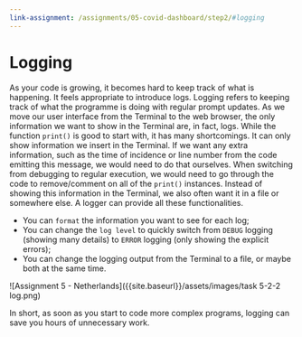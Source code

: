 ```yaml
---
link-assignment: /assignments/05-covid-dashboard/step2/#logging
---
```


# Logging

As your code is growing, it becomes hard to keep track of what is happening. It feels appropriate to introduce logs. Logging refers to keeping track of what the programme is doing with regular prompt updates. As we move our user interface from the Terminal to the web browser, the only information we want to show in the Terminal are, in fact, logs. While the function `print()` is good to start with, it has many shortcomings. It can only show information we insert in the Terminal. If we want any extra information, such as the time of incidence or line number from the code emitting this message, we would need to do that ourselves. When switching from debugging to regular execution, we would need to go through the code to remove/comment on all of the `print()` instances. Instead of showing this information in the Terminal, we also often want it in a file or somewhere else. A logger can provide all these functionalities.

- You can `format` the information you want to see for each log;
- You can change the `log level` to quickly switch from `DEBUG` logging (showing many details) to `ERROR` logging (only showing the explicit errors);
- You can change the logging output from the Terminal to a file, or maybe both at the same time.

![Assignment 5 - Netherlands]({{site.baseurl}}/assets/images/task 5-2-2 log.png)

In short, as soon as you start to code more complex programs, logging can save you hours of unnecessary work.